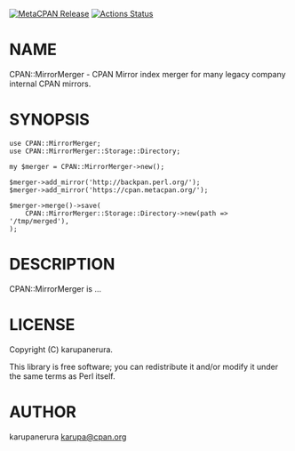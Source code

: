 [![MetaCPAN Release](https://badge.fury.io/pl/CPAN-MirrorMerger.svg)](https://metacpan.org/release/CPAN-MirrorMerger) [![Actions Status](https://github.com/karupanerura/p5-CPAN-MirrorMerger/workflows/test/badge.svg)](https://github.com/karupanerura/p5-CPAN-MirrorMerger/actions)
# NAME

CPAN::MirrorMerger - CPAN Mirror index merger for many legacy company internal CPAN mirrors.

# SYNOPSIS

    use CPAN::MirrorMerger;
    use CPAN::MirrorMerger::Storage::Directory;

    my $merger = CPAN::MirrorMerger->new();

    $merger->add_mirror('http://backpan.perl.org/');
    $merger->add_mirror('https://cpan.metacpan.org/');

    $merger->merge()->save(
        CPAN::MirrorMerger::Storage::Directory->new(path => '/tmp/merged'),
    );

# DESCRIPTION

CPAN::MirrorMerger is ...

# LICENSE

Copyright (C) karupanerura.

This library is free software; you can redistribute it and/or modify
it under the same terms as Perl itself.

# AUTHOR

karupanerura <karupa@cpan.org>
